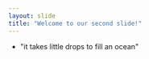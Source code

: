 ```yaml
---
layout: slide
title: "Welcome to our second slide!"
---
```

- "it takes little drops to fill an ocean"
